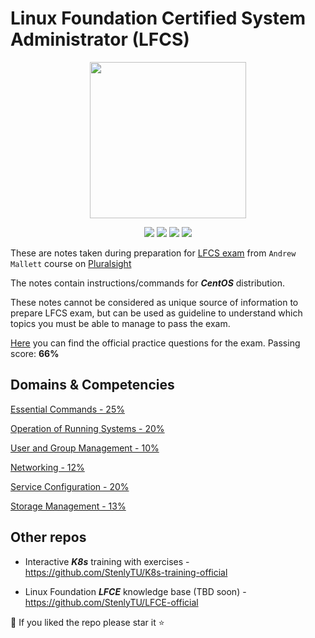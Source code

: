 # Linux Foundation Certified System Administrator (LFCS) 

<p align="center">
  <a href="https://kubernetes.io/" title="Redirect to Kubernetes page">
    <img src="https://images.youracclaim.com/size/340x340/images/1e6611ca-8afe-4ecc-ad4d-305fba52ee7e/1_LFCS-600x600.png" width="250" />
  </a>
</p>

<p align="center">
  <img src="https://img.shields.io/badge/contributions-welcome-brightgreen.svg">
  <img src="https://img.shields.io/github/issues-pr/StenlyTU/LFCS-official">
  <img src="https://img.shields.io/github/stars/StenlyTU/LFCS-official?style=social">
  <img src="https://img.shields.io/github/forks/StenlyTU/LFCS-official?style=social">
</p>

These are notes taken during preparation for [LFCS exam](https://training.linuxfoundation.org/certification/linux-foundation-certified-sysadmin-lfcs/) from `Andrew Mallett` course on [Pluralsight](https://app.pluralsight.com/paths/certificate/linux-foundation-certified-system-admin)

The notes contain instructions/commands for ***CentOS*** distribution.

These notes cannot be considered as unique source of information to prepare LFCS exam, but can be used as guideline to understand which topics you must be able to manage to pass the exam.

[Here](stuff/LFCS-Practice-Questions-v1.1.pdf) you can find the official practice questions for the exam. Passing score: **66%**

## Domains & Competencies

[Essential Commands - 25%](stuff/EssentialCommands.md)

[Operation of Running Systems - 20%](stuff/OperationofRunningSystems.md)

[User and Group Management - 10%](stuff/UserandGroupManagement.md)

[Networking - 12%](stuff/Networking.md)

[Service Configuration - 20%](stuff/ServiceConfiguration.md)

[Storage Management - 13%](stuff/StorageManagement.md)

##  Other repos  ##

* Interactive ***K8s*** training with exercises - https://github.com/StenlyTU/K8s-training-official

* Linux Foundation ***LFCE*** knowledge base (TBD soon) - https://github.com/StenlyTU/LFCE-official

:checkered_flag: If you liked the repo please star it :star:
